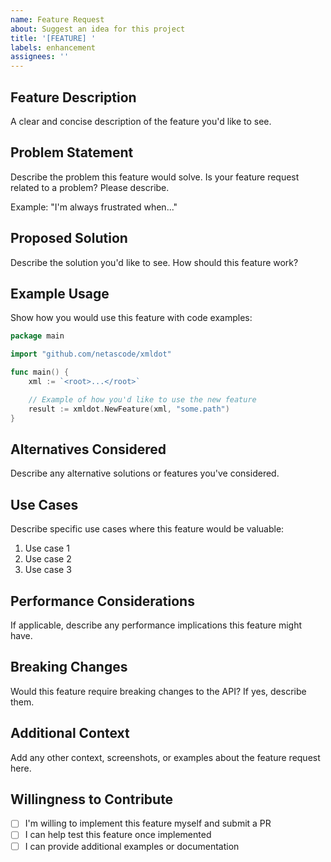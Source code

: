 ```yaml
---
name: Feature Request
about: Suggest an idea for this project
title: '[FEATURE] '
labels: enhancement
assignees: ''
---
```


## Feature Description

A clear and concise description of the feature you'd like to see.

## Problem Statement

Describe the problem this feature would solve. Is your feature request related to a problem? Please describe.

Example: "I'm always frustrated when..."

## Proposed Solution

Describe the solution you'd like to see. How should this feature work?

## Example Usage

Show how you would use this feature with code examples:

```go
package main

import "github.com/netascode/xmldot"

func main() {
    xml := `<root>...</root>`

    // Example of how you'd like to use the new feature
    result := xmldot.NewFeature(xml, "some.path")
}
```

## Alternatives Considered

Describe any alternative solutions or features you've considered.

## Use Cases

Describe specific use cases where this feature would be valuable:

1. Use case 1
2. Use case 2
3. Use case 3

## Performance Considerations

If applicable, describe any performance implications this feature might have.

## Breaking Changes

Would this feature require breaking changes to the API? If yes, describe them.

## Additional Context

Add any other context, screenshots, or examples about the feature request here.

## Willingness to Contribute

- [ ] I'm willing to implement this feature myself and submit a PR
- [ ] I can help test this feature once implemented
- [ ] I can provide additional examples or documentation
